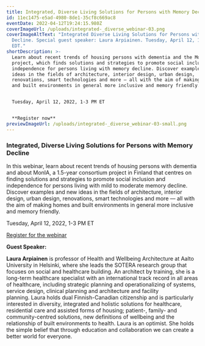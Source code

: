 ```yaml
---
title: Integrated, Diverse Living Solutions for Persons with Memory Decline
id: 11ec1475-e5ad-4980-8de1-35cf8c669ac8
eventDate: 2022-04-12T19:24:15.980Z
coverImageUrl: /uploads/integrated-_diverse_webinar-03.png
coverImageAltText: "Integrated Diverse Living Solutions for Persons with Memory
  Decline. Special guest speaker: Laura Arpiainen. Tuesday, April 12, 1-3 PM
  EDT."
shortDescription: >-
  Learn about recent trends of housing persons with dementia and the MonIA
  project, which finds solutions and strategies to promote social inclusion and
  independence for persons living with memory decline. Discover examples and new
  ideas in the fields of architecture, interior design, urban design,
  renovations, smart technologies and more — all with the aim of making homes
  and built environments in general more inclusive and memory friendly.


  Tuesday, April 12, 2022, 1-3 PM ET


  **Register now**
previewImageUrl: /uploads/integrated-_diverse_webinar-03-small.png
---
```

### Integrated, Diverse Living Solutions for Persons with Memory Decline

In this webinar, learn about recent trends of housing persons with dementia and about MonIA, a 1.5-year consortium project in Finland that centres on finding solutions and strategies to promote social inclusion and independence for persons living with mild to moderate memory decline. Discover examples and new ideas in the fields of architecture, interior design, urban design, renovations, smart technologies and more — all with the aim of making homes and built environments in general more inclusive and memory friendly.

Tuesday, April 12, 2022, 1-3 PM ET

[Register for the webinar](https://ocadu.zoom.us/meeting/register/tZwkcOyopzgsE93O6xk0-G2iB57S9ZKaWYGZ)

**Guest Speaker:**

**Laura Arpiainen** is professor of Health and Wellbeing Architecture at Aalto University in Helsinki, where she leads the SOTERA research group that focuses on social and healthcare building. An architect by training, she is a long-term healthcare specialist with an international track record in all areas of healthcare, including strategic planning and operationalizing of systems, service design, clinical planning and architecture and facility planning. Laura holds dual Finnish-Canadian citizenship and is particularly interested in diversity, integrated and holistic solutions for healthcare, residential care and assisted forms of housing; patient-, family- and community-centred solutions, new definitions of wellbeing and the relationship of built environments to health. Laura is an optimist. She holds the simple belief that through education and collaboration we can create a better world for everyone.